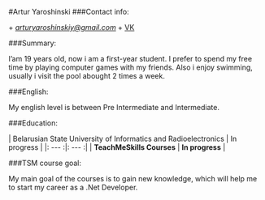 #Artur Yaroshinski
###Contact info:

+ *arturyaroshinskiy@gmail.com*
+ [VK](vk.com/artur_yaroshinski)

###Summary:

I’am 19 years old, now i am a first-year student. I prefer to spend my free time by playing computer games with my friends. Also i enjoy swimming, usually i visit the pool abought 2 times a week.

###English:

My english level is between Pre Intermediate and Intermediate.

###Education:

| Belarusian State University of Informatics and Radioelectronics | In progress |
|: --- :|: --- :|
| **TeachMeSkills Courses** | **In progress** |

###TSM course goal:

My main goal of the courses is to gain new knowledge, which will help me to start my career as a .Net Developer.